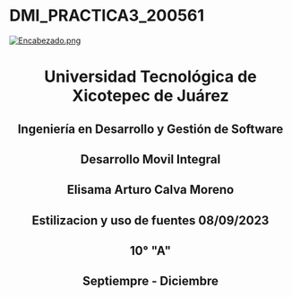 # DMI_PRACTICA3_200561

[![Encabezado.png](https://i.postimg.cc/PJKtvHNC/Encabezado.png)](https://postimg.cc/K3kXCdPb)

<div align="center">
  
# Universidad Tecnológica de Xicotepec de Juárez

## Ingeniería en Desarrollo y Gestión de Software

## Desarrollo Movil Integral

## Elisama Arturo Calva Moreno

## Estilizacion y uso de fuentes 08/09/2023

## 10° "A"

## Septiempre - Diciembre




&nbsp;
&nbsp;

&nbsp;
&nbsp;

<br>
<br>



